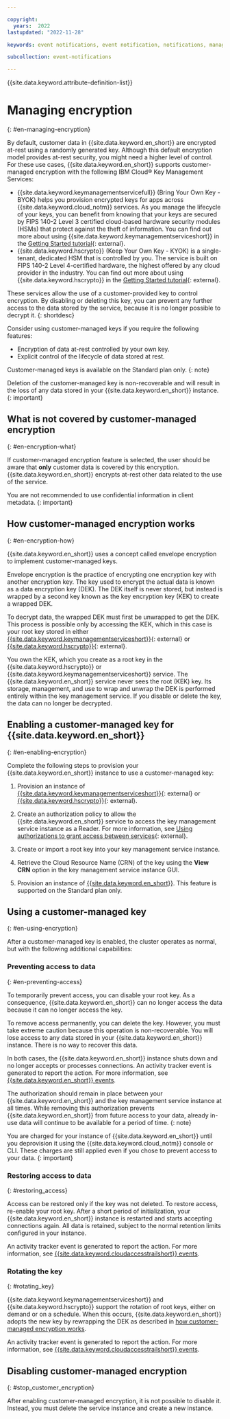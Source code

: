 ```yaml
---

copyright:
  years:  2022
lastupdated: "2022-11-28"

keywords: event notifications, event notification, notifications, managing encryption, byok, kyok, integrations protect, hpcs

subcollection: event-notifications

---
```

{{site.data.keyword.attribute-definition-list}}

# Managing encryption
{: #en-managing-encryption}

By default, customer data in {{site.data.keyword.en_short}} are encrypted at-rest using a randomly generated key. Although this default encryption model provides at-rest security, you might need a higher level of control. For these use cases, {{site.data.keyword.en_short}} supports customer-managed encryption with the following IBM Cloud® Key Management Services:

- {{site.data.keyword.keymanagementservicefull}} (Bring Your Own Key - BYOK) helps you provision encrypted keys for apps across {{site.data.keyword.cloud_notm}} services. As you manage the lifecycle of your keys, you can benefit from knowing that your keys are secured by FIPS 140-2 Level 3 certified cloud-based hardware security modules (HSMs) that protect against the theft of information. You can find out more about using {{site.data.keyword.keymanagementserviceshort}} in the [Getting Started tutorial](/docs/key-protect?topic=key-protect-getting-started-tutorial){: external}.
- {{site.data.keyword.hscrypto}} (Keep Your Own Key - KYOK) is a single-tenant, dedicated HSM that is controlled by you. The service is built on FIPS 140-2 Level 4-certified hardware, the highest offered by any cloud provider in the industry. You can find out more about using {{site.data.keyword.hscrypto}} in the [Getting Started tutorial](/docs/hs-crypto?topic=hs-crypto-get-started){: external}.

These services allow the use of a customer-provided key to control encryption. By disabling or deleting this key, you can prevent any further access to the data stored by the service, because it is no longer possible to decrypt it.
{: shortdesc}

Consider using customer-managed keys if you require the following features:

- Encryption of data at-rest controlled by your own key.
- Explicit control of the lifecycle of data stored at rest.

Customer-managed keys is available on the Standard plan only.
{: note}

Deletion of the customer-managed key is non-recoverable and will result in the loss of any data stored in your {{site.data.keyword.en_short}} instance.
{: important}

## What is not covered by customer-managed encryption
{: #en-encryption-what}

If customer-managed encryption feature is selected, the user should be aware that **only** customer data is covered by this encryption. {{site.data.keyword.en_short}} encrypts at-rest other data related to the use of the service.

You are not recommended to use confidential information in client metadata.
{: important}

## How customer-managed encryption works
{: #en-encryption-how}

{{site.data.keyword.en_short}} uses a concept called envelope encryption to implement customer-managed keys.

Envelope encryption is the practice of encrypting one encryption key with another encryption key. The key used to encrypt the actual data is known as a data encryption key (DEK). The DEK itself is never stored, but instead is wrapped by a second key known as the key encryption key (KEK) to create a wrapped DEK.

To decrypt data, the wrapped DEK must first be unwrapped to get the DEK. This process is possible only by accessing the KEK, which in this case is your root key stored in either [{{site.data.keyword.keymanagementserviceshort}}](/docs/key-protect?topic=key-protect-about){: external} or [{{site.data.keyword.hscrypto}}](/docs/hs-crypto?topic=hs-crypto-overview){: external}.

You own the KEK, which you create as a root key in the {{site.data.keyword.hscrypto}} or {{site.data.keyword.keymanagementserviceshort}} service. The {{site.data.keyword.en_short}} service never sees the root (KEK) key. Its storage, management, and use to wrap and unwrap the DEK is performed entirely within the key management service. If you disable or delete the key, the data can no longer be decrypted.

## Enabling a customer-managed key for {{site.data.keyword.en_short}}
{: #en-enabling-encryption}

Complete the following steps to provision your {{site.data.keyword.en_short}} instance to use a customer-managed key:

1. Provision an instance of [{{site.data.keyword.keymanagementserviceshort}}](/docs/key-protect?topic=key-protect-provision){: external} or [{{site.data.keyword.hscrypto}}](/docs/hs-crypto?topic=hs-crypto-provision){: external}.

1. Create an authorization policy to allow the {{site.data.keyword.en_short}} service to access the key management service instance as a Reader. For more information, see [Using authorizations to grant access between services](/docs/account?topic=account-serviceauth){: external}.

1. Create or import a root key into your key management service instance.

1. Retrieve the Cloud Resource Name (CRN) of the key using the **View CRN** option in the key management service instance GUI.

1. Provision an instance of [{{site.data.keyword.en_short}}](/docs/event-notifications?topic=event-notifications-getting-started#en-cloud-ac). This feature is supported on the Standard plan only.

## Using a customer-managed key
{: #en-using-encryption}

After a customer-managed key is enabled, the cluster operates as normal, but with the following additional capabilities:

### Preventing access to data
{: #en-preventing-access}

To temporarily prevent access, you can disable your root key. As a consequence, {{site.data.keyword.en_short}} can no longer access the data because it can no longer access the key.

To remove access permanently, you can delete the key. However, you must take extreme caution because this operation is non-recoverable. You will lose access to any data stored in your {{site.data.keyword.en_short}} instance. There is no way to recover this data.

In both cases, the {{site.data.keyword.en_short}} instance shuts down and no longer accepts or processes connections. An activity tracker event is generated to report the action. For more information, see [{{site.data.keyword.en_short}} events](/docs/event-notifications?topic=event-notifications-at_events).

The authorization should remain in place between your {{site.data.keyword.en_short}} and the key management service instance at all times. While removing this authorization prevents {{site.data.keyword.en_short}} from future access to your data, already in-use data will continue to be available for a period of time.
{: note}

You are charged for your instance of {{site.data.keyword.en_short}} until you deprovision it using the {{site.data.keyword.cloud_notm}} console or CLI. These charges are still applied even if you chose to prevent access to your data.
{: important}

### Restoring access to data
{: #restoring_access}

Access can be restored only if the key was not deleted. To restore access, re-enable your root key. After a short period of initialization, your {{site.data.keyword.en_short}} instance is restarted and starts accepting connections again. All data is retained, subject to the normal retention limits configured in your instance.

An activity tracker event is generated to report the action. For more information, see [{{site.data.keyword.cloudaccesstrailshort}} events](/docs/event-notifications?topic=event-notifications-at_events).

### Rotating the key
{: #rotating_key}

{{site.data.keyword.keymanagementserviceshort}} and {{site.data.keyword.hscrypto}} support the rotation of root keys, either on demand or on a schedule. When this occurs, {{site.data.keyword.en_short}} adopts the new key by rewrapping the DEK as described in [how customer-managed encryption works](#en-encryption-how).

An activity tracker event is generated to report the action. For more information, see [{{site.data.keyword.cloudaccesstrailshort}} events](/docs/event-notifications?topic=event-notifications-at_events).

## Disabling customer-managed encryption
{: #stop_customer_encryption}

After enabling customer-managed encryption, it is not possible to disable it. Instead, you must delete the service instance and create a new instance.
